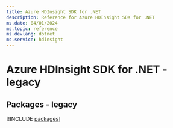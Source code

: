 ```yaml
---
title: Azure HDInsight SDK for .NET
description: Reference for Azure HDInsight SDK for .NET
ms.date: 04/01/2024
ms.topic: reference
ms.devlang: dotnet
ms.service: hdinsight
---
```

# Azure HDInsight SDK for .NET - legacy
## Packages - legacy
[!INCLUDE [packages](hdinsight-index.md)]